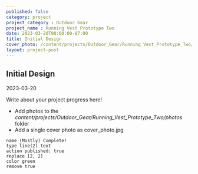 ```yaml
---
published: false
category: project
project_category : Outdoor Gear
project_name : Running Vest Prototype Two
date: 2023-03-20T00:00:00-07:00
title: Initial Design
cover_photo: /content/projects/Outdoor_Gear/Running_Vest_Prototype_Two/photos/cover_photo.jpg
layout: project-post
---
```


## Initial Design
2023-03-20


Write about your project progress here!

- Add photos to the *content/projects/Outdoor_Gear/Running_Vest_Prototype_Two/photos* folder
- Add a single cover photo as cover_photo.jpg



```button
name (Mostly) Complete!
type line(2) text
action published: true
replace [2, 2]
color green
remove true
```
